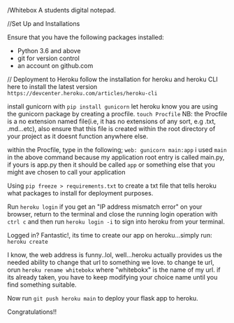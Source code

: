 /Whitebox
A students digital notepad.

//Set Up and Installations

Ensure that you have the following packages installed:
- Python 3.6 and above
- git for version control
- an account on github.com

// Deployment to Heroku
follow the installation for heroku and heroku CLI here to install the latest version 
`https://devcenter.heroku.com/articles/heroku-cli`

 install gunicorn with `pip install gunicorn`
 let heroku know you are using the gunicorn package by creating a procfile.
 `touch Procfile`
 NB: the Procfile is a no extension named file(i.e, it has no extensions of any sort, e.g .txt, .md...etc), also ensure that this file is created within the root directory of your project as it doesnt function anywhere else.

 within the Procfile, type in the following;
 `web: gunicorn main:app`
 i used `main` in the above command because my application root entry is called main.py, if yours is app.py then it should be called `app` or something else that you might ave chosen to call your application

 Using `pip freeze > requirements.txt` to create a txt file that tells heroku what packages to install for deployment purposes.

 Run `heroku login`
 if you get an "IP address mismatch error" on your browser, return to the terminal and close the running login operation with `ctrl c` and then run `heroku login -i` to sign into heroku from your terminal.

Logged in? Fantastic!, its time to create our app on heroku...simply run: `heroku create`

I know, the web address is funny..lol, well...heroku actually provides us the needed ability to change that url to something we love. to change te url, orun `heroku rename whitebokx` where "whitebokx" is the name of my url. if its already taken, you have to keep modifying your choice name until you find something suitable.


Now run `git push heroku main` to deploy your flask app to heroku. 

Congratulations!!



